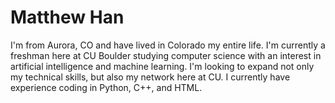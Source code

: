 # Matthew Han

I'm from Aurora, CO and have lived in Colorado my entire life. I'm currently a freshman here at CU Boulder studying computer science with an interest in artificial intelligence and machine learning. I'm looking to expand not only my technical skills, but also my network here at CU. I currently have experience coding in Python, C++, and HTML.  
